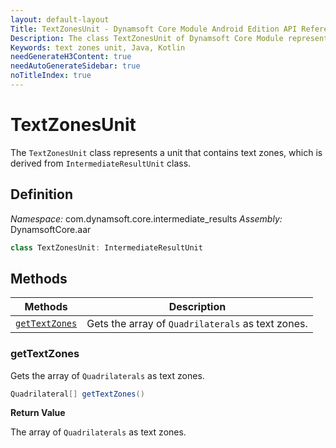 ```yaml
---
layout: default-layout
Title: TextZonesUnit - Dynamsoft Core Module Android Edition API Reference
Description: The class TextZonesUnit of Dynamsoft Core Module represents a unit that contains text zones, which is derived from IntermediateResultUnit class.
Keywords: text zones unit, Java, Kotlin
needGenerateH3Content: true
needAutoGenerateSidebar: true
noTitleIndex: true
---
```


# TextZonesUnit

The `TextZonesUnit` class represents a unit that contains text zones, which is derived from `IntermediateResultUnit` class.

## Definition

*Namespace:* com.dynamsoft.core.intermediate_results
*Assembly:* DynamsoftCore.aar

```java
class TextZonesUnit: IntermediateResultUnit
```

## Methods

| Methods | Description |
| ------- | ----------- |
| [`getTextZones`](#gettextzones) | Gets the array of `Quadrilaterals` as text zones. |

### getTextZones

Gets the array of `Quadrilaterals` as text zones.

```java
Quadrilateral[] getTextZones()
```

**Return Value**

The array of `Quadrilaterals` as text zones.
